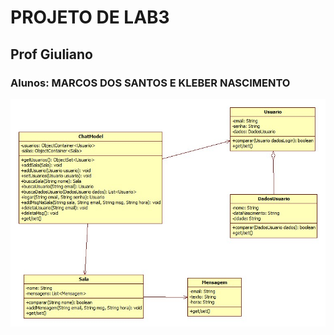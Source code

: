 # PROJETO DE LAB3
## Prof Giuliano
### Alunos: MARCOS DOS SANTOS E KLEBER NASCIMENTO
![DIAGRAMA UML](https://github.com/Marcoskisto/FATEC_LAB3_3BD_BatePapo_profGiuliano/blob/master/BatePapo.jpg)

